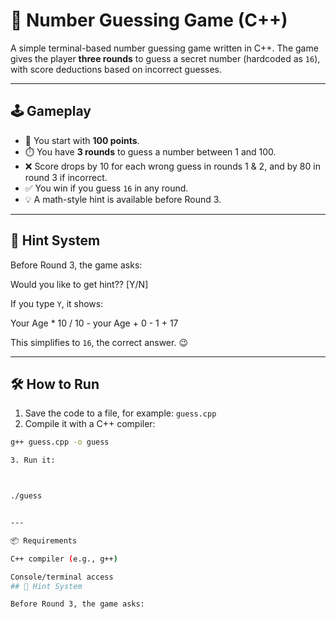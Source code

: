 # 🎯 Number Guessing Game (C++)

A simple terminal-based number guessing game written in C++. The game gives the player **three rounds** to guess a secret number (hardcoded as `16`), with score deductions based on incorrect guesses.

---

## 🕹️ Gameplay

- 🎯 You start with **100 points**.
- ⏱️ You have **3 rounds** to guess a number between 1 and 100.
- ❌ Score drops by 10 for each wrong guess in rounds 1 & 2, and by 80 in round 3 if incorrect.
- ✅ You win if you guess `16` in any round.
- 💡 A math-style hint is available before Round 3.

---

## 🧠 Hint System

Before Round 3, the game asks:

Would you like to get hint?? [Y/N]

If you type `Y`, it shows:

Your Age * 10 / 10 - your Age + 0 - 1 + 17

This simplifies to `16`, the correct answer. 😉

---

## 🛠️ How to Run

1. Save the code to a file, for example: `guess.cpp`
2. Compile it with a C++ compiler:

```bash
g++ guess.cpp -o guess

3. Run it:



./guess


---

📦 Requirements

C++ compiler (e.g., g++)

Console/terminal access
## 🧠 Hint System

Before Round 3, the game asks:

